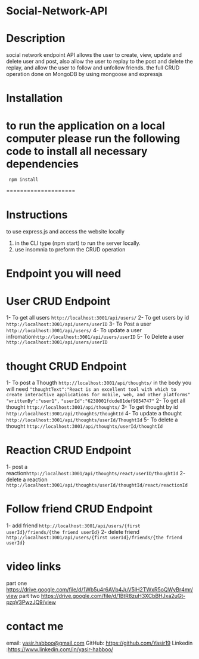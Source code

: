 # Social-Network-API
# Description 
social network endpoint API allows the user to create, view, update and delete user and post, also allow the user to replay to the post and delete the replay, and allow the user to follow and unfollow friends.
the full CRUD operation done on MongoDB by using  mongoose and expressjs
# Installation
 to run the application on a local computer please run the following code to install all necessary dependencies 
====================
     npm install
====================

# Instructions
 to use express.js and access the website locally
 1. in the CLI type (npm start) to run the server locally. 
 2. use insomnia to preform the CRUD operation 

 # Endpoint you will need 
 # User CRUD Endpoint 
 1- To get all users `http://localhost:3001/api/users/`
 2- To get users by id `http://localhost:3001/api/users/userID`
 3- To Post a user `http://localhost:3001/api/users/`
 4- To update a user infromation`http://localhost:3001/api/users/userID`
 5- To Delete a user `http://localhost:3001/api/users/userID`
 # thought CRUD Endpoint 
 1- To post a Thougth `http://localhost:3001/api/thoughts/`
 in the body you will need 
 	`"thoughtText":"React is an excellent tool with which to create interactive applications for mobile, web, and other platforms"`
	`"writtenBy":"user1",`
	`"userId":"6238001fdcde81def9854747"`
 2- To get all thought `http://localhost:3001/api/thoughts/`
 3- To get thought by id `http://localhost:3001/api/thoughts/thoughtId`
 4- To update a thought `http://localhost:3001/api/thoughts/userId/ThoughtId`
 5- To delete a thought `http://localhost:3001/api/thoughts/userId/thoughtId`
  # Reaction CRUD Endpoint
  1- post a reaction`http://localhost:3001/api/thoughts/react/userID/thoughtId`
  2- delete a reaction `http://localhost:3001/api/thoughts/userId/thoughtId/react/reactionId`
  # Follow friend CRUD Endpoint
  1- add friend `http://localhost:3001/api/users/{first userId}/friends/{the friend userId}`
  2- delete friend `http://localhost:3001/api/users/{first userId}/friends/{the friend userId}`
 # video links 
  part one 
  https://drive.google.com/file/d/1Wb5u4r6AVb4JuV5lH2TWxR5oQWyBr4mr/view
  part two
  https://drive.google.com/file/d/1BtR8zuH3XCbBHJxa2uGt-pzpV3PwzJQ9/view

   # contact me 
   email: yasir.habboo@gmail.com 
   GitHub: https://github.com/Yasir19
   Linkedin :https://www.linkedin.com/in/yasir-habboo/


